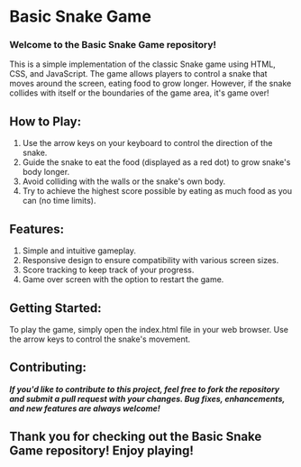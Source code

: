 <h1>Basic Snake Game</h1> 

<h3>Welcome to the Basic Snake Game repository!</h3>
<p>This is a simple implementation of the classic Snake game using HTML, CSS, and JavaScript. The game allows players to control a snake that moves around the screen, eating food to grow longer. However, if the snake collides with itself or the boundaries of the game area, it's game over!</p>

<h2>How to Play:</h2>
<ol>
  <li>Use the arrow keys on your keyboard to control the direction of the snake.</li>
  <li>Guide the snake to eat the food (displayed as a red dot) to grow snake's body longer.</li>
  <li>Avoid colliding with the walls or the snake's own body.</li>
  <li>Try to achieve the highest score possible by eating as much food as you can (no time limits).</li>
</ol>

<h2>Features:</h2>
<ol>
  <li>Simple and intuitive gameplay.</li>
  <li>Responsive design to ensure compatibility with various screen sizes.</li>
  <li>Score tracking to keep track of your progress.</li>
  <li>Game over screen with the option to restart the game.</li>
</ol>

<h2>Getting Started:</h2>

To play the game, simply open the index.html file in your web browser. Use the arrow keys to control the snake's movement.

<h2>Contributing:</h2>

<b><i>If you'd like to contribute to this project, feel free to fork the repository and submit a pull request with your changes. Bug fixes, enhancements, and new features are always welcome! </i></b>

<h2>Thank you for checking out the Basic Snake Game repository! Enjoy playing!</h2>
